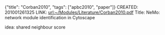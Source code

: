 {"title": "Corban2010", "tags": ["apbc2010", "paper"]}
CREATED: 201001261325
LINK: <url:~/Modules/Literature/Corban2010.pdf>
Title: NeMo: network module identification in Cytoscape

idea: shared neighbour score
